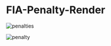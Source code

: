 # FIA-Penalty-Render


![penalties](https://user-images.githubusercontent.com/111990188/230775268-87c7774f-9a74-4545-afa7-962411a2c169.png)



![penalty](https://user-images.githubusercontent.com/111990188/230776381-f0423856-fd06-4239-8f68-702f5101ab88.png)
